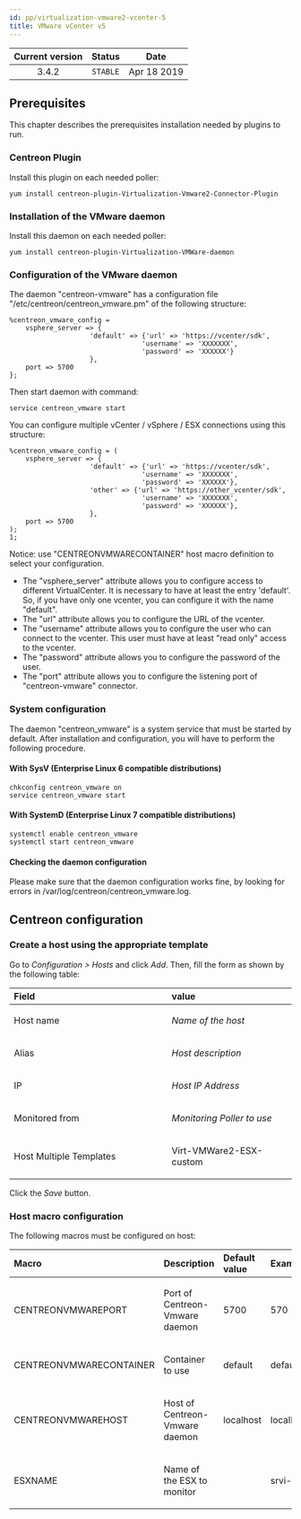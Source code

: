 ```yaml
---
id: pp/virtualization-vmware2-vcenter-5
title: VMware vCenter v5
---
```


| Current version | Status | Date |
| :-: | :-: | :-: |
| 3.4.2 | `STABLE` | Apr 18 2019 |

## Prerequisites
This chapter describes the prerequisites installation needed by plugins to run.

### Centreon Plugin
Install this plugin on each needed poller:

    yum install centreon-plugin-Virtualization-Vmware2-Connector-Plugin

### Installation of the VMware daemon
Install this daemon on each needed poller:

    yum install centreon-plugin-Virtualization-VMWare-daemon

### Configuration of the VMware daemon
The daemon "centreon-vmware" has a configuration file "/etc/centreon/centreon\_vmware.pm" of the following structure:

    %centreon_vmware_config =   
        vsphere_server => {
                        'default' => {'url' => 'https://vcenter/sdk',
                                     'username' => 'XXXXXXX',
                                     'password' => 'XXXXXX'}
                        }, 
        port => 5700
    };  

Then start daemon with command:

    service centreon_vmware start

You can configure multiple vCenter / vSphere / ESX connections using this structure:

    %centreon_vmware_config = (
        vsphere_server => {
                        'default' => {'url' => 'https://vcenter/sdk',
                                     'username' => 'XXXXXXX',
                                     'password' => 'XXXXXX'},
                        'other' => {'url' => 'https://other_vcenter/sdk',
                                     'username' => 'XXXXXXX',
                                     'password' => 'XXXXXX'},
                        },
        port => 5700
    );
    1;

Notice: use "CENTREONVMWARECONTAINER" host macro definition to select your configuration.

* The "vsphere\_server" attribute allows you to configure access to
different VirtualCenter. It is necessary to have at least the entry
'default'. So, if you have only one vcenter, you can configure it with
the name "default".
* The "url" attribute allows you to configure the URL of the vcenter.
* The "username" attribute allows you to configure the user who can
connect to the vcenter. This user must have at least "read only" access
to the vcenter.
* The "password" attribute allows you to configure the password of the
user.
* The "port" attribute allows you to configure the listening port of
"centreon-vmware" connector.


### System configuration
The daemon "centreon_vmware" is a system service that must be started by default.
After installation and configuration, you will have to perform the following procedure.

#### With SysV (Enterprise Linux 6 compatible distributions)

    chkconfig centreon_vmware on
    service centreon_vmware start

#### With SystemD (Enterprise Linux 7 compatible distributions)

    systemctl enable centreon_vmware
    systemctl start centreon_vmware

#### Checking the daemon configuration 

Please make sure that the daemon configuration works fine, by looking for errors in /var/log/centreon/centreon_vmware.log.

## Centreon configuration
### Create a host using the appropriate template
Go to *Configuration &gt; Hosts* and click *Add*. Then, fill the form as
shown by the following table:

<table>
<colgroup>
<col width="52%" />
<col width="41%" />
</colgroup>
<thead>
<tr class="header">
<th align="left">Field</th>
<th align="left">value</th>
</tr>
</thead>
<tbody>
<tr class="odd">
<td align="left"><p>Host name</p></td>
<td align="left"><p><em>Name of the host</em></p></td>
</tr>
<tr class="even">
<td align="left"><p>Alias</p></td>
<td align="left"><p><em>Host description</em></p></td>
</tr>
<tr class="odd">
<td align="left"><p>IP</p></td>
<td align="left"><p><em>Host IP Address</em></p></td>
</tr>
<tr class="even">
<td align="left"><p>Monitored from</p></td>
<td align="left"><p><em>Monitoring Poller to use</em></p></td>
</tr>
<tr class="odd">
<td align="left"><p>Host Multiple Templates</p></td>
<td align="left"><p>Virt-VMWare2-ESX-custom</p></td>
</tr>
</tbody>
</table>

Click the *Save* button.

### Host macro configuration
The following macros must be configured on host:

<table>
<colgroup>
<col width="25%" />
<col width="44%" />
<col width="18%" />
<col width="12%" />
</colgroup>
<thead>
<tr class="header">
<th align="left">Macro</th>
<th align="left">Description</th>
<th align="left">Default value</th>
<th align="left">Example</th>
</tr>
</thead>
<tbody>
<tr class="odd">
<td align="left"><p>CENTREONVMWAREPORT</p></td>
<td align="left"><p>Port of Centreon-Vmware daemon</p></td>
<td align="left"><p>5700</p></td>
<td align="left"><p>570</p></td>
</tr>
<tr class="even">
<td align="left"><p>CENTREONVMWARECONTAINER</p></td>
<td align="left"><p>Container to use</p></td>
<td align="left"><p>default</p></td>
<td align="left"><p>default</p></td>
</tr>
<tr class="odd">
<td align="left"><p>CENTREONVMWAREHOST</p></td>
<td align="left"><p>Host of Centreon-Vmware daemon</p></td>
<td align="left"><p>localhost</p></td>
<td align="left"><p>localhost</p></td>
</tr>
<tr class="even">
<td align="left"><p>ESXNAME</p></td>
<td align="left"><p>Name of the ESX to monitor</p></td>
<td align="left"></td>
<td align="left"><p>srvi-esx</p></td>
</tr>
</tbody>
</table>

